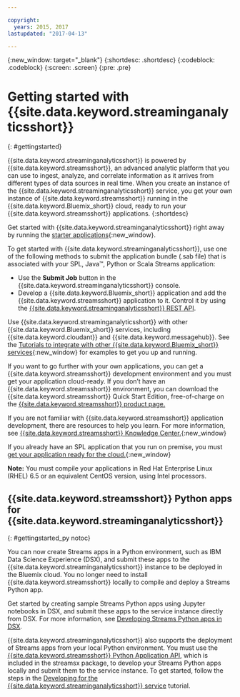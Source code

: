 ```yaml
---

copyright:
  years: 2015, 2017
lastupdated: "2017-04-13"

---
```


<!-- Attribute definitions -->
{:new_window: target="_blank"}
{:shortdesc: .shortdesc}
{:codeblock: .codeblock}
{:screen: .screen}
{:pre: .pre}


# Getting started with {{site.data.keyword.streaminganalyticsshort}}
{: #gettingstarted}

{{site.data.keyword.streaminganalyticsshort}} is powered by {{site.data.keyword.streamsshort}}, an advanced analytic platform that you can use to ingest, analyze, and correlate information as it arrives from different types of data sources in real time. When you create an instance of the {{site.data.keyword.streaminganalyticsshort}} service, you get your own instance of {{site.data.keyword.streamsshort}} running in the {{site.data.keyword.Bluemix_short}} cloud, ready to run your {{site.data.keyword.streamsshort}} applications.
{:shortdesc}

Get started with {{site.data.keyword.streaminganalyticsshort}} right away by running the [starter applications](/docs/services/StreamingAnalytics/c_starterapps.html){:new_window}.

To get started with {{site.data.keyword.streaminganalyticsshort}}, use one of the following methods to submit the application bundle (.sab file) that is associated with your SPL, Java™, Python or Scala Streams application:
* Use the **Submit Job** button in the {{site.data.keyword.streaminganalyticsshort}} console.
* Develop a {{site.data.keyword.Bluemix_short}} application and add the {{site.data.keyword.streamsshort}} application to it. Control it by using the [{{site.data.keyword.streaminganalyticsshort}} REST API](https://console.ng.bluemix.net/apidocs/220).


Use {{site.data.keyword.streaminganalyticsshort}} with other {{site.data.keyword.Bluemix_short}} services, including {{site.data.keyword.cloudant}} and {{site.data.keyword.messagehub}}. See the [Tutorials to integrate with other {{site.data.keyword.Bluemix_short}} services](/docs/services/StreamingAnalytics/r_integrating_cloudant_rest.html){:new_window} for examples to get you up and running.

If you want to go further with your own applications, you can get a {{site.data.keyword.streamsshort}} development environment and you must get your application cloud-ready. If you don’t have an {{site.data.keyword.streamsshort}} environment, you can download the {{site.data.keyword.streamsshort}} Quick Start Edition, free-of-charge on the [{{site.data.keyword.streamsshort}} product page.](https://www.ibm.com/analytics/us/en/technology/stream-computing/#products)

If you are not familiar with {{site.data.keyword.streamsshort}} application development, there are resources to help you learn. For more information, see [{{site.data.keyword.streamsshort}} Knowledge Center.](https://www.ibm.com/support/knowledgecenter/en/SSCRJU_4.2.0/com.ibm.streams.welcome.doc/doc/kc-homepage.html){:new_window}

If you already have an SPL application that you run on premise, you must [get your application ready for the cloud.](https://developer.ibm.com/streamsdev/docs/getting-spl-application-ready-cloud/){:new_window}

**Note:** You must compile your applications in Red Hat Enterprise Linux (RHEL) 6.5 or an equivalent CentOS version, using Intel processors.

## {{site.data.keyword.streamsshort}} Python apps for {{site.data.keyword.streaminganalyticsshort}}
{: #gettingstarted_py notoc}

You can now create Streams apps in a Python environment, such as IBM Data Science Experience (DSX), and submit these apps to the {{site.data.keyword.streaminganalyticsshort}} instance to be deployed in the Bluemix cloud. You no longer need to install {{site.data.keyword.streamsshort}} locally to compile and deploy a Streams Python app.

Get started by creating sample Streams Python apps using Jupyter notebooks in DSX, and submit these apps to the service instance directly from DSX. For more information, see [Developing Streams Python apps in DSX](/docs/services/StreamingAnalytics/t_develop_apps_python.html#t_develop_python_dsx).

{{site.data.keyword.streaminganalyticsshort}} also supports the deployment of Streams apps from your local Python environment. You must use the [{{site.data.keyword.streamsshort}} Python Application API](http://ibmstreams.github.io/streamsx.documentation/docs/python/python-appapi-devguide/#50-api-features), which is included in the streamsx package, to develop your Streams Python apps locally and submit them to the service instance. To get started, follow the steps in the [Developing for the {{site.data.keyword.streaminganalyticsshort}} service](http://ibmstreams.github.io/streamsx.documentation/docs/python/1.6/python-appapi-devguide-2a/index.html) tutorial.
